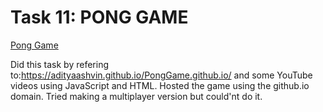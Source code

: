 # Task 11: PONG GAME

[Pong Game](https://adityaashvin.github.io/PongGame.github.io/)

Did this task  by refering to:https://adityaashvin.github.io/PongGame.github.io/ and some YouTube videos using JavaScript and HTML. Hosted the game using the github.io domain.
Tried making a multiplayer version but could'nt do it.
